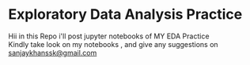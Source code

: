 # Exploratory Data Analysis Practice
Hii in this Repo i'll post jupyter notebooks of MY EDA Practice
<br>
Kindly take look on my notebooks , and give any suggestions on sanjaykhanssk@gmail.com

